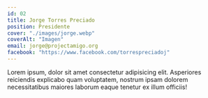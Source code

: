 ```yaml
---
id: 02
title: Jorge Torres Preciado
position: Presidente
cover: "./images/jorge.webp"
coverAlt: "Imagen"
email: jorge@projectamigo.org
facebook: "https://www.facebook.com/torrespreciadoj"
---
```


Lorem ipsum, dolor sit amet consectetur adipisicing elit. Asperiores
reiciendis explicabo quam voluptatem, nostrum ipsam dolorem necessitatibus
maiores laborum eaque tenetur ex illum officiis!
